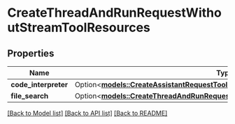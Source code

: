 # CreateThreadAndRunRequestWithoutStreamToolResources

## Properties

Name | Type | Description | Notes
------------ | ------------- | ------------- | -------------
**code_interpreter** | Option<[**models::CreateAssistantRequestToolResourcesAnyOfCodeInterpreter**](CreateAssistantRequest_tool_resources_anyOf_code_interpreter.md)> |  | [optional]
**file_search** | Option<[**models::CreateThreadAndRunRequestWithoutStreamToolResourcesFileSearch**](CreateThreadAndRunRequestWithoutStream_tool_resources_file_search.md)> |  | [optional]

[[Back to Model list]](../README.md#documentation-for-models) [[Back to API list]](../README.md#documentation-for-api-endpoints) [[Back to README]](../README.md)


